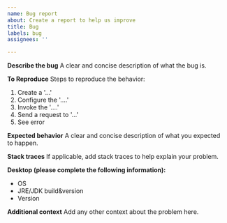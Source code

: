 ```yaml
---
name: Bug report
about: Create a report to help us improve
title: Bug
labels: bug
assignees: ''

---
```


**Describe the bug**
A clear and concise description of what the bug is.

**To Reproduce**
Steps to reproduce the behavior:
1. Create a '...'
2. Configure the '....'
3. Invoke the '....'
4. Send a request to '...'
5. See error

**Expected behavior**
A clear and concise description of what you expected to happen.

**Stack traces**
If applicable, add stack traces to help explain your problem.

**Desktop (please complete the following information):**
 - OS
 - JRE/JDK build&version
 - Version

**Additional context**
Add any other context about the problem here.
